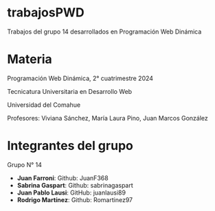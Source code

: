 # trabajosPWD
Trabajos del grupo 14 desarrollados en Programación Web Dinámica

# Materia
Programación Web Dinámica, 2° cuatrimestre 2024

Tecnicatura Universitaria en Desarrollo Web

Universidad del Comahue

Profesores: Viviana Sánchez, María Laura Pino, Juan Marcos González

# Integrantes del grupo
Grupo N° 14

- **Juan Farroni**: Github: JuanF368
- **Sabrina Gaspart**: Github: sabrinagaspart
- **Juan Pablo Lausi**: GitHub: juanlausi89
- **Rodrigo Martínez**: Github: Romartinez97
